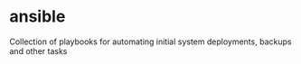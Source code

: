 # ansible

Collection of playbooks for automating initial system deployments, backups and other tasks

